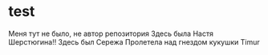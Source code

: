 # test
Меня тут не было, не автор репoзитория
Здесь была Настя Шерстюгина!!
Здесь был Сережа
Пролетела над гнездом кукушки
Timur
